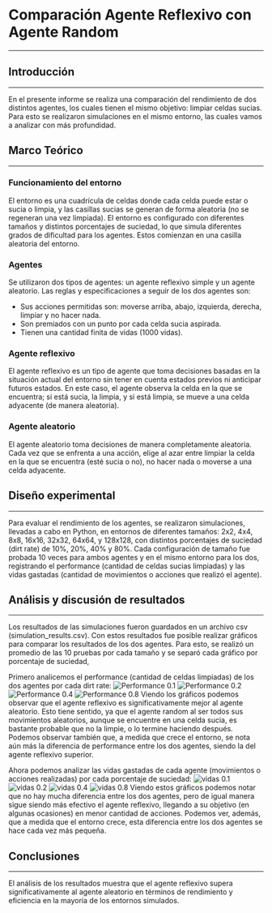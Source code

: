# Comparación Agente Reflexivo con Agente Random

---
## Introducción 

---
En el presente informe se realiza una comparación del rendimiento de dos distintos agentes, los cuales tienen el mismo
objetivo: limpiar celdas sucias. Para esto se realizaron simulaciones en el mismo entorno, las cuales vamos a analizar con más profundidad.

## Marco Teórico

---
### Funcionamiento del entorno

El entorno es una cuadrícula de celdas donde cada celda puede estar o sucia o limpia, y las casillas sucias se generan
de forma aleatoria (no se regeneran una vez limpiada). El entorno es configurado con diferentes tamaños y distintos
porcentajes de suciedad, lo que simula diferentes grados de dificultad para los agentes. Estos comienzan en una casilla
aleatoria del entorno.

### Agentes
Se utilizaron dos tipos de agentes: un agente reflexivo simple y un agente aleatorio.
Las reglas y especificaciones a seguir de los dos agentes son: 
- Sus acciones permitidas son: moverse arriba, abajo, izquierda, derecha, limpiar y no hacer nada. 
- Son premiados con un punto por cada celda sucia aspirada.
- Tienen una cantidad finita de vidas (1000 vidas).

### Agente reflexivo
El agente reflexivo es un tipo de agente que toma decisiones basadas en la situación actual del entorno sin tener en
cuenta estados previos ni anticipar futuros estados. En este caso, el agente observa la celda en la que se encuentra;
si está sucia, la limpia, y si está limpia, se mueve a una celda adyacente (de manera aleatoria). 

### Agente aleatorio
El agente aleatorio toma decisiones de manera completamente aleatoria. Cada vez que se enfrenta a una acción, elige
al azar entre limpiar la celda en la que se encuentra (esté sucia o no), no hacer nada o moverse a una celda adyacente.

## Diseño experimental

---
Para evaluar el rendimiento de los agentes, se realizaron simulaciones,  llevadas a cabo en Python, en entornos de
diferentes tamaños: 2x2, 4x4, 8x8, 16x16, 32x32, 64x64, y 128x128, con distintos porcentajes de suciedad (dirt rate) 
de 10%, 20%, 40% y 80%.
Cada configuración de tamaño fue probada 10 veces para ambos agentes y en el mismo entorno para los dos,
registrando el performance (cantidad de celdas sucias limpiadas) y las vidas gastadas (cantidad de movimientos o 
acciones que realizó el agente).

## Análisis y discusión de resultados

---
Los resultados de las simulaciones fueron guardados en un archivo csv (simulation_results.csv). Con estos resultados
fue posible realizar gráficos para comparar los resultados de los dos agentes. Para esto, se realizó un promedio
de las 10 pruebas por cada tamaño y se separó cada gráfico por porcentaje de suciedad,

Primero analicemos el performance (cantidad de celdas limpiadas) de los dos agentes por cada dirt rate:
![Performance 0.1](./images/perf_10.png)
![Performance 0.2](./images/perf_20.png)
![Performance 0.4](./images/perf_40.png)
![Performance 0.8](./images/perf_80.png)
Viendo los gráficos podemos observar que el agente reflexivo es significativamente mejor al agente aleatorio. Esto tiene
sentido, ya que el agente random al ser todos sus movimientos aleatorios, aunque se encuentre en una celda sucia, es 
bastante probable que no la limpie, o lo termine haciendo después. Podemos observar también que, a medida que crece el
entorno, se nota aún más la diferencia de performance entre los dos agentes, siendo la del agente reflexivo superior. 

Ahora podemos analizar las vidas gastadas de cada agente (movimientos o acciones realizadas) por cada porcentaje de 
suciedad:
![vidas 0.1](./images/vidas_10.png)
![vidas 0.2](./images/vidas_20.png)
![vidas 0.4](./images/vidas_40.png)
![vidas 0.8](./images/vidas_80.png)
Viendo estos gráficos podemos notar que no hay mucha diferencia entre los dos agentes, pero de igual manera sigue siendo
más efectivo el agente reflexivo, llegando a su objetivo (en algunas ocasiones) en menor cantidad de acciones. Podemos 
ver, además, que a medida que el entorno crece, esta diferencia entre los dos agentes se hace cada vez más pequeña.

## Conclusiones

---
El análisis de los resultados muestra que el agente reflexivo supera significativamente al agente aleatorio en términos
de rendimiento y eficiencia en la mayoría de los entornos simulados.